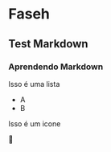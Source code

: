 # Faseh 
## Test Markdown

### Aprendendo Markdown

Isso é uma lista
- A
- B
  
Isso é um icone

:tada:
  
